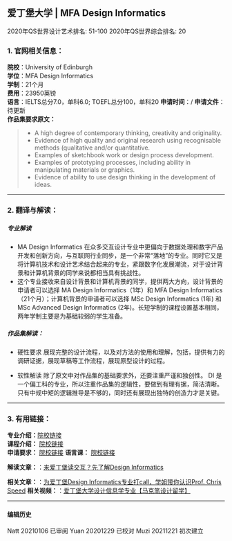 ## 爱丁堡大学 | MFA Design Informatics

2020年QS世界设计艺术排名: 51-100
2020年QS世界综合排名: 20

### 1. 官网相关信息：

**院校**：University of Edinburgh  
**学位**：MFA Design Informatics  
**学制**：21个月  
**费用**：23950英镑  
**语言**：IELTS总分7.0，单科6.0; TOEFL总分100，单科20
**申请时间**：/
**申请文件**： 待更新  
**作品集要求原文：**   

> - A high degree of contemporary thinking, creativity and originality.
> - Evidence of high quality and original research using recognisable methods (qualitative and/or quantitative.
> - Examples of sketchbook work or design process development.
> - Examples of prototyping processes, including ability in manipulating materials or graphics.
> - Evidence of ability to use design thinking in the development of ideas.
---


### 2. 翻译与解读：
##### 专业解读
- MA Design Informatics 在众多交互设计专业中更偏向于数据处理和数字产品开发和创新方向，与互联网行业同步，是一个非常“落地”的专业。同时它又是将计算机技术和设计艺术结合起来的专业，紧跟数字化发展潮流，对于设计背景和计算机背景的同学来说都相当具有挑战性。
- 这个专业接收来自设计背景和计算机背景的同学，提供两大方向，设计背景的申请者可以选择 MA Design Informatics（1年）和 MFA Design Informatics（21个月）；计算机背景的申请者可以选择 MSc Design Informatics (1年) 和 MSc Advanced Design Informatics (2年)。长短学制的课程设置基本相同，两年学制主要是为基础较弱的学生准备。

##### 作品集解读：
- 硬性要求
展现完整的设计流程，以及对方法的使用和理解，包括，提供有力的调研证据，展现草稿等工作流程，展现原型设计的过程。

- 软性解读
除了原文中对作品集的基础要求外，还要注重严谨和独创性。
DI 是一个偏工科的专业，所以注重作品集的逻辑性，要做到有理有据，简洁清晰。
只有中规中矩的逻辑推导是不够的，同时还有展现出独特的创造力才是关键。

---


### 3. 有用链接：

**专业介绍：**[院校链接](https://www.ed.ac.uk/studying/postgraduate/degrees/index.php?r=site/view&id=821)  
**课程介绍：** [院校链接](https://www.designinformatics.org/postgraduate/)  
**申请要求：** [院校链接](https://www.ed.ac.uk/studying/international/postgraduate-entry/asia/china)
**语言课：** [院校链接]()

**解读文章：**：[来爱丁堡读交互？先了解Design Informatics](http://www.makebi.net/27933.html)  

**相关文章：**：[为爱丁堡Design Informatics专业打call，学姐带你认识Prof. Chris Speed](http://www.makebi.net/26016.html)
**相关视频：**：[爱丁堡大学设计信息学专业【马克笔设计留学】](https://www.bilibili.com/video/av24182426)




---


#### 编辑历史
Natt 20210106 已审阅
Yuan 20201229 已校对
Muzi 20211221 初次建立
